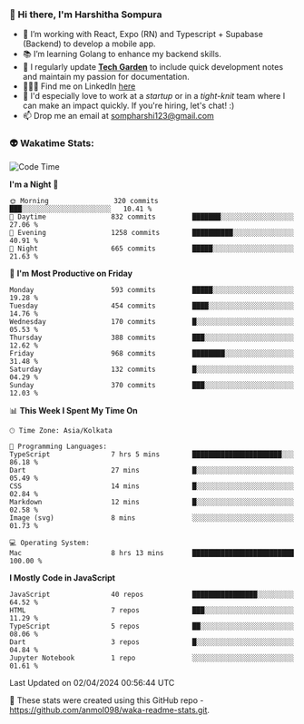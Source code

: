 ### 👋 Hi there, I'm Harshitha Sompura

- 🔧 I’m working with React, Expo (RN) and Typescript + Supabase (Backend) to develop a mobile app.
- 📚 I’m learning Golang to enhance my backend skills.
- 🌾 I regularly update **<u>[Tech Garden](https://tech-garden-hs.vercel.app/)</u>** to include quick development notes and maintain my passion for documentation.
- 👩🏻‍💻 Find me on LinkedIn <u>[here](https://www.linkedin.com/in/harshithasompura/)</u>
- 🐣 I'd especially love to work at a _startup_ or in a _tight-knit_ team where I can make an impact quickly. If you're hiring, let's chat! :)
- 📫 Drop me an email at [sompharshi123@gmail.com](mailto:sompharshi123@gmail.com)

### 👽 Wakatime Stats:
<!--START_SECTION:waka-->
![Code Time](http://img.shields.io/badge/Code%20Time-63%20hrs%2015%20mins-blue)

**I'm a Night 🦉** 

```text
🌞 Morning                320 commits         ███░░░░░░░░░░░░░░░░░░░░░░   10.41 % 
🌆 Daytime                832 commits         ███████░░░░░░░░░░░░░░░░░░   27.06 % 
🌃 Evening                1258 commits        ██████████░░░░░░░░░░░░░░░   40.91 % 
🌙 Night                  665 commits         █████░░░░░░░░░░░░░░░░░░░░   21.63 % 
```
📅 **I'm Most Productive on Friday** 

```text
Monday                   593 commits         █████░░░░░░░░░░░░░░░░░░░░   19.28 % 
Tuesday                  454 commits         ████░░░░░░░░░░░░░░░░░░░░░   14.76 % 
Wednesday                170 commits         █░░░░░░░░░░░░░░░░░░░░░░░░   05.53 % 
Thursday                 388 commits         ███░░░░░░░░░░░░░░░░░░░░░░   12.62 % 
Friday                   968 commits         ████████░░░░░░░░░░░░░░░░░   31.48 % 
Saturday                 132 commits         █░░░░░░░░░░░░░░░░░░░░░░░░   04.29 % 
Sunday                   370 commits         ███░░░░░░░░░░░░░░░░░░░░░░   12.03 % 
```


📊 **This Week I Spent My Time On** 

```text
🕑︎ Time Zone: Asia/Kolkata

💬 Programming Languages: 
TypeScript               7 hrs 5 mins        ██████████████████████░░░   86.18 % 
Dart                     27 mins             █░░░░░░░░░░░░░░░░░░░░░░░░   05.49 % 
CSS                      14 mins             █░░░░░░░░░░░░░░░░░░░░░░░░   02.84 % 
Markdown                 12 mins             █░░░░░░░░░░░░░░░░░░░░░░░░   02.58 % 
Image (svg)              8 mins              ░░░░░░░░░░░░░░░░░░░░░░░░░   01.73 % 

💻 Operating System: 
Mac                      8 hrs 13 mins       █████████████████████████   100.00 % 
```

**I Mostly Code in JavaScript** 

```text
JavaScript               40 repos            ████████████████░░░░░░░░░   64.52 % 
HTML                     7 repos             ███░░░░░░░░░░░░░░░░░░░░░░   11.29 % 
TypeScript               5 repos             ██░░░░░░░░░░░░░░░░░░░░░░░   08.06 % 
Dart                     3 repos             █░░░░░░░░░░░░░░░░░░░░░░░░   04.84 % 
Jupyter Notebook         1 repo              ░░░░░░░░░░░░░░░░░░░░░░░░░   01.61 % 
```




 Last Updated on 02/04/2024 00:56:44 UTC
<!--END_SECTION:waka-->

👀 These stats were created using this GitHub repo - https://github.com/anmol098/waka-readme-stats.git. 
